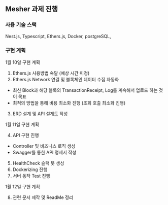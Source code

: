 ## Mesher 과제 진행

### 사용 기술 스택

Nest.js, Typescript, Ethers.js, Docker, postgreSQL,

### 구현 계획

1월 10일 구현 계획

1. Ethers.js 사용방법 숙달 (예상 시간 미정)
2. Ethers.js Network 연결 및 블록체인 데이터 수집 자동화

- 최신 Block과 해당 블록의 TransactionReceipt, Log를 계속해서 업로드 하는 것이 목표
- 최적의 방법을 통해 비용 최소화 진행 (조회 호출 최소화 진행)

3. ERD 설계 및 API 설계도 작성

1월 11일 구현 계획

4. API 구현 진행

- Controller 및 비즈니스 로직 생성
- Swagger를 통한 API 명세서 작성

5. HealthCheck 슬랙 봇 생성
6. Dockerizing 진행
7. 서버 동작 Test 진행

1월 12일 구현 계획

8. 관련 문서 제작 및 ReadMe 정리
